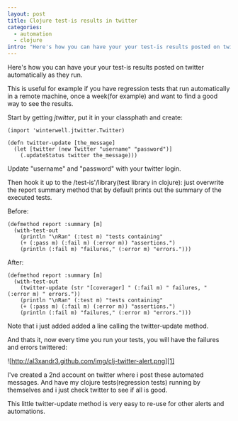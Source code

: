 ```yaml
--- 
layout: post
title: Clojure test-is results in twitter
categories: 
  - automation
  - clojure
intro: "Here's how you can have your your test-is results posted on twitter automatically as they run."
---
```


Here's how you can have your your test-is results posted on twitter
automatically as they run.

This is useful for example if you have regression tests that run automatically
in a remote machine, once a week(for example) and want to find a good way to
see the results.

Start by getting _jtwitter_, put it in your classphath and create:

    
    (import 'winterwell.jtwitter.Twitter)
    
    (defn twitter-update [the_message]
      (let [twitter (new Twitter "username" "password")]
        (.updateStatus twitter the_message)))
    

Update "username" and "password" with your twitter login.

Then hook it up to the /test-is'/library(test library in clojure): just
overwrite the report summary method that by default prints out the summary of
the executed tests.

Before:

    
    (defmethod report :summary [m]
      (with-test-out
        (println "\nRan" (:test m) "tests containing"
        (+ (:pass m) (:fail m) (:error m)) "assertions.")
        (println (:fail m) "failures," (:error m) "errors.")))
    

After:

    
    (defmethod report :summary [m]
      (with-test-out
        (twitter-update (str "[coverager] " (:fail m) " failures, " (:error m) " errors."))
        (println "\nRan" (:test m) "tests containing"
        (+ (:pass m) (:fail m) (:error m)) "assertions.")
        (println (:fail m) "failures," (:error m) "errors.")))
    

Note that i just added added a line calling the twitter-update method.

And thats it, now every time you run your tests, you will have the failures
and errors twittered:

![http://al3xandr3.github.com/img/clj-twitter-alert.png][1]

I've created a 2nd account on twitter where i post these automated messages.
And have my clojure tests(regression tests) running by themselves and i just
check twitter to see if all is good.

This little twitter-update method is very easy to re-use for other alerts and
automations.

   [1]: http://al3xandr3.github.com/img/clj-twitter-alert.png

